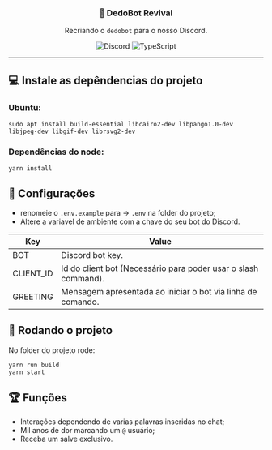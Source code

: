 <h3 align="center"> 🤖 DedoBot Revival </h3>
<div align="center">
  
  Recriando o `dedobot` para o nosso Discord.
  
</div>

<div align="center">
  
![Discord](https://img.shields.io/static/v1?label=Discord.js&message=@14.6.0&color=blue) 
![TypeScript](https://img.shields.io/static/v1?label=TypeScript&message=4.5.5&color=informational)
  
</div>
  
---

## 💻 Instale as depêndencias do projeto
### Ubuntu:
```
sudo apt install build-essential libcairo2-dev libpango1.0-dev libjpeg-dev libgif-dev librsvg2-dev
```
### Dependências do node:
```
yarn install
```
## 🔧 Configurações
- renomeie o `.env.example` para -> `.env` na folder do projeto;
- Altere a variavel de ambiente com a chave do seu bot do Discord. 

| Key  |  Value |
| ------------ | ------------ |
| BOT  |  Discord bot key. |
| CLIENT_ID | Id do client bot (Necessário para poder usar o slash command). |
|  GREETING |  Mensagem apresentada ao iniciar o bot via linha de comando. |

## 🚀 Rodando o projeto
No folder do projeto rode:
```
yarn run build
yarn start
```

## 🏆 Funções
- Interações dependendo de varias palavras inseridas no chat;
- Mil anos de dor marcando um `@` usuário;
- Receba um salve exclusivo.
